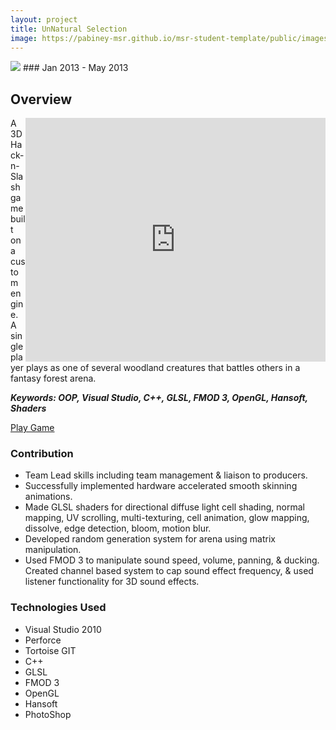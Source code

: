 ```yaml
---
layout: project
title: UnNatural Selection
image: https://pabiney-msr.github.io/msr-student-template/public/images/game-project-unnatural-selection.jpg
---
```

<img class="project-image" src="https://pabiney-msr.github.io/msr-student-template/public/images/game-project-unnatural-selection.jpg"/>
### Jan 2013 - May 2013

## Overview
<iframe align="right" width="480" height="390" src="https://www.youtube.com/embed/lxLnIZ8Q3b4" frameborder="0" allowfullscreen></iframe>
A 3D Hack-n-Slash game built on a custom engine. A single player plays as one of several woodland creatures that battles others in a fantasy forest arena.

<b><i>Keywords: OOP, Visual Studio, C++, GLSL, FMOD 3, OpenGL, Hansoft, Shaders</i></b>

<a href="http://gameproject.fullsail.com/gpgames/index.php/2013/05/unnatural-selection/">Play Game</a>

### Contribution
* Team Lead skills including team management & liaison to producers.
* Successfully implemented hardware accelerated smooth skinning animations.
* Made GLSL shaders for directional diffuse light cell shading, normal mapping, UV scrolling, multi-texturing, cell animation, glow mapping, dissolve, edge detection, bloom, motion blur.
* Developed random generation system for arena using matrix manipulation.
* Used FMOD 3 to manipulate sound speed, volume, panning, & ducking. Created channel based system to cap sound effect frequency, & used listener functionality for 3D sound effects.

### Technologies Used
* Visual Studio 2010
* Perforce
* Tortoise GIT
* C++
* GLSL
* FMOD 3
* OpenGL
* Hansoft
* PhotoShop